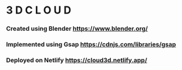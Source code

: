 # 3 D   C L O U D

### Created using Blender https://www.blender.org/

### Implemented using Gsap https://cdnjs.com/libraries/gsap

### Deployed on Netlify https://cloud3d.netlify.app/